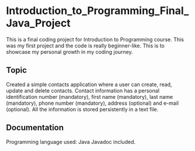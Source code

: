 # Introduction_to_Programming_Final_Java_Project

This is a final coding project for Introduction to Programming course. This was my first project and the code is really beginner-like. This is to showcase my personal growth in my coding journey.

## Topic
Created a simple contacts application where a user can create, read, update and delete contacts. 
Contact information has a personal identification number (mandatory), first name (mandatory), last name (mandatory), phone number (mandatory), address (optional) and e-mail (optional). 
All the information is stored persistently in a text file.

## Documentation
Programming language used: Java
Javadoc included.
